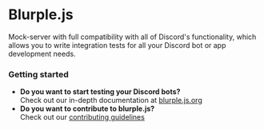 # Blurple.js
Mock-server with full compatibility with all of Discord's functionality, which allows you to write integration tests for all your Discord bot or app development needs.

### Getting started
- **Do you want to start testing your Discord bots?**  
  Check out our in-depth documentation at [blurple.js.org](https://blurple.js.org)
- **Do you want to contribute to blurple.js?**  
  Check out our [contributing guidelines](CONTRIBUTING.md)
